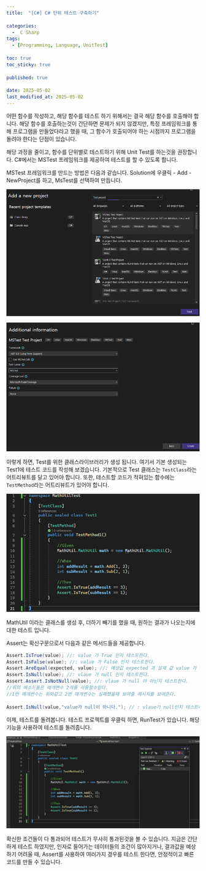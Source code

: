 ```yaml
---
title:  "[C#] C# 단위 테스트 구축하기" 

categories:
  -  C Sharp
tags:
  - [Programming, Language, UnitTest]

toc: true
toc_sticky: true

published: true

date: 2025-05-02
last_modified_at: 2025-05-02
---
```


어떤 함수를 작성하고, 해당 함수를 테스트 하기 위해서는 결국 해당 함수를 호출해야 합니다. 해당 함수를 호출하는것이 간단하면 문제가 되지 않겠지만, 특정 프레임워크를 통해 프로그램을 만들었다라고 했을 때, 그 함수가 호출되어야 하는 시점까지 프로그램을 돌려야 한다는 단점이 있습니다.

해당 과정을 줄이고, 함수를 단위별로 테스트하기 위해 Unit Test를 하는것을 권장합니다. C#에서는 MSTest 프레임워크를 제공하여 테스트를 할 수 있도록 합니다.

MSTest 프레임워크를 만드는 방법은 다음과 같습니다. Solution에 우클릭 - Add - NewProject를 하고, MsTest를 선택하여 만듭니다.

![](/images/Pasted%20image%2020250502113203.png)

![](/images/Pasted%20image%2020250502113223.png)

이렇게 하면, Test를 위한 클래스라이브러리가 생성 됩니다. 여기서 기본 생성되는 Test1에 테스트 코드를 작성해 보겠습니다. 기본적으로 Test 클래스는 `TestClass`라는 어트리뷰트를 달고 있어야 합니다. 또한, 테스트할 코드가 적혀있는 함수에는 `TestMethod`라는 어트리뷰트가 있어야 합니다.

![](/images/Pasted%20image%2020250502114052.png)

MathUtil 이라는 클래스를 생성 후, 더하기 빼기를 했을 때, 원하는 결과가 나오는지에 대한 테스트 입니다.

Assert는 확신구문으로서 다음과 같은 메서드들을 제공합니다.

```cs
Assert.IsTrue(value); //: value 가 True 인지 테스트한다.
Assert.IsFalse(value); //: value 가 False 인지 테스트한다.
Assert.AreEqual(expected, value); //: 예상값 expected 과 실제 값 value 가 같은지 테스트한다.
Assert.IsNull(value); //: vlaue 가 null 인지 테스트한다.
Assert.Assert.IsNotNull(value); //: vlaue 가 null 이 아닌지 테스트한다.
//위의 메소드들은 매개변수 2개를 사용할수있다.
//1번 매개변수는 위와같고 2번 매개변수는 실패했을때 보여줄 메시지를 보여준다.

Assert.IsNull(value,"value가 null이 아니다."); // : vlaue가 null인지 테스트하고 만약 테스트 실패라면 메시지를 보여준다.
```

이제, 테스트를 돌려봅니다. 테스트 프로젝트를 우클릭 하면, RunTest가 있습니다. 해당 기능을 사용하여 테스트를 돌려줍니다.

![](/images/Pasted%20image%2020250502114118.png)

확신한 조건들이 다 통과되어 테스트가 무사히 통과된것을 볼 수 있습니다. 지금은 간단하게 테스트 하였지만, 인자로 들어가는 데이터들의 조건이 많아지거나, 결과값을 예상하기 어려울 때, Assert를 사용하여 여러가지 경우를 테스트 한다면, 안정적이고 빠른 코드를 만들 수 있습니다.